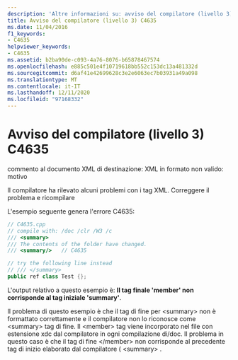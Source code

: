 ```yaml
---
description: 'Altre informazioni su: avviso del compilatore (livello 3) C4635'
title: Avviso del compilatore (livello 3) C4635
ms.date: 11/04/2016
f1_keywords:
- C4635
helpviewer_keywords:
- C4635
ms.assetid: b2ba90de-c093-4a76-8076-b65878467574
ms.openlocfilehash: e885c501e4f10719618bb552c153dc13a481332d
ms.sourcegitcommit: d6af41e42699628c3e2e6063ec7b03931a49a098
ms.translationtype: MT
ms.contentlocale: it-IT
ms.lasthandoff: 12/11/2020
ms.locfileid: "97168332"
---
```

# <a name="compiler-warning-level-3-c4635"></a>Avviso del compilatore (livello 3) C4635

commento al documento XML di destinazione: XML in formato non valido: motivo

Il compilatore ha rilevato alcuni problemi con i tag XML.  Correggere il problema e ricompilare

L'esempio seguente genera l'errore C4635:

```cpp
// C4635.cpp
// compile with: /doc /clr /W3 /c
/// <summary>
/// The contents of the folder have changed.
/// <summary/>   // C4635

// try the following line instead
// /// </summary>
public ref class Test {};
```

L'output relativo a questo esempio è: **Il tag finale 'member' non corrisponde al tag iniziale 'summary'**.

Il problema di questo esempio è che il tag di fine per \<summary> non è formattato correttamente e il compilatore non lo riconosce come \<summary> tag di fine.  Il \<member> tag viene incorporato nel file con estensione xdc dal compilatore in ogni compilazione di/doc.  Il problema in questo caso è che il tag di fine \</member> non corrisponde al precedente tag di inizio elaborato dal compilatore ( \<summary> .
